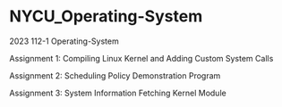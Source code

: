 # NYCU_Operating-System
2023 112-1 Operating-System

Assignment 1: Compiling Linux Kernel and Adding Custom System Calls

Assignment 2: Scheduling Policy Demonstration Program

Assignment 3: System Information Fetching Kernel Module
